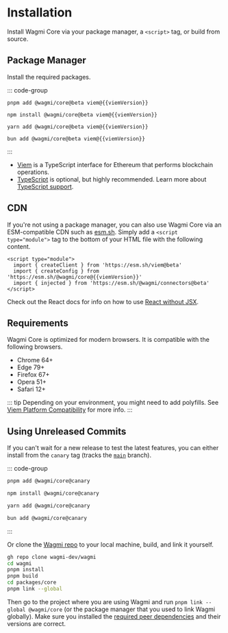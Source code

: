 <script setup>
import packageJson from '../../packages/core/package.json'

const viemVersion = packageJson.peerDependencies.viem
</script>

# Installation

Install Wagmi Core via your package manager, a `<script>` tag, or build from source.

## Package Manager

Install the required packages.

::: code-group
```bash-vue [pnpm]
pnpm add @wagmi/core@beta viem@{{viemVersion}}
```

```bash-vue [npm]
npm install @wagmi/core@beta viem@{{viemVersion}}
```

```bash-vue [yarn]
yarn add @wagmi/core@beta viem@{{viemVersion}}
```

```bash-vue [bun]
bun add @wagmi/core@beta viem@{{viemVersion}}
```
:::

- [Viem](https://viem.sh) is a TypeScript interface for Ethereum that performs blockchain operations.
- [TypeScript](/react/typescript) is optional, but highly recommended. Learn more about [TypeScript support](/react/typescript).

## CDN

If you're not using a package manager, you can also use Wagmi Core via an ESM-compatible CDN such as [esm.sh](https://esm.sh). Simply add a `<script type="module">` tag to the bottom of your HTML file with the following content.

```html-vue
<script type="module">
  import { createClient } from 'https://esm.sh/viem@beta'
  import { createConfig } from 'https://esm.sh/@wagmi/core@{{viemVersion}}'
  import { injected } from 'https://esm.sh/@wagmi/connectors@beta'
</script>
```

Check out the React docs for info on how to use [React without JSX](https://react.dev/reference/react/createElement#creating-an-element-without-jsx).

## Requirements

Wagmi Core is optimized for modern browsers. It is compatible with the following browsers.

- Chrome 64+
- Edge 79+
- Firefox 67+
- Opera 51+
- Safari 12+

::: tip
Depending on your environment, you might need to add polyfills. See [Viem Platform Compatibility](https://viem.sh/docs/compatibility.html) for more info.
:::

## Using Unreleased Commits

If you can't wait for a new release to test the latest features, you can either install from the `canary` tag (tracks the [`main`](https://github.com/wagmi-dev/wagmi/tree/main) branch).

::: code-group
```bash [pnpm]
pnpm add @wagmi/core@canary
```

```bash [npm]
npm install @wagmi/core@canary
```

```bash [yarn]
yarn add @wagmi/core@canary
```

```bash [bun]
bun add @wagmi/core@canary
```
:::

Or clone the [Wagmi repo](https://github.com/wagmi-dev/wagmi) to your local machine, build, and link it yourself.

```bash
gh repo clone wagmi-dev/wagmi
cd wagmi
pnpm install
pnpm build
cd packages/core
pnpm link --global
```

Then go to the project where you are using Wagmi and run `pnpm link --global @wagmi/core` (or the package manager that you used to link Wagmi globally). Make sure you installed the [required peer dependencies](/core/getting-started#manual-installation) and their versions are correct.
